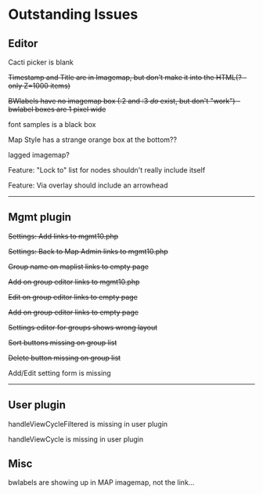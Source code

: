 # Outstanding Issues

## Editor

Cacti picker is blank

~~Timestamp and Title are in Imagemap, but don't make it into the HTML(? - only Z=1000 items)~~

~~BWlabels have no imagemap box (:2 and :3 _do_ exist, but don't "work") - bwlabel boxes are 1 pixel wide~~

font samples is a black box

Map Style has a strange orange box at the bottom??

lagged imagemap?

Feature: "Lock to" list for nodes shouldn't really include itself

Feature: Via overlay should include an arrowhead



---

## Mgmt plugin

~~Settings: Add links to mgmt10.php~~

~~Settings: Back to Map Admin  links to mgmt10.php~~

~~Group name on maplist links to empty page~~

~~Add on group editor links to mgmt10.php~~

~~Edit on group editor links to empty page~~

~~Add on group editor links to empty page~~

~~Settings editor for groups shows wrong layout~~

~~Sort buttons missing on group list~~

~~Delete button missing on group list~~

Add/Edit setting form is missing

---
## User plugin

handleViewCycleFiltered is missing in user plugin

handleViewCycle is missing in user plugin

## Misc

bwlabels are showing up in MAP imagemap, not the link...
